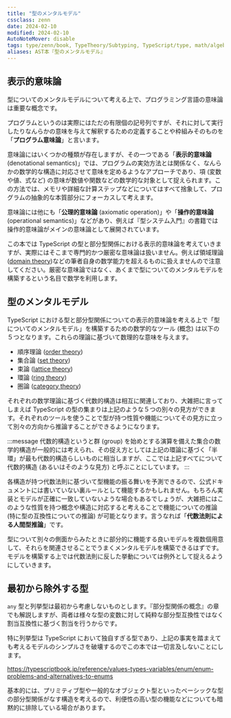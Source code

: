 ```yaml
---
title: "型のメンタルモデル"
cssclass: zenn
date: 2024-02-10
modified: 2024-02-10
AutoNoteMover: disable
tags: type/zenn/book, TypeTheory/Subtyping, TypeScript/type, math/algebra
aliases: AST本『型のメンタルモデル』
---
```


## 表示的意味論

型についてのメンタルモデルについて考える上で、プログラミング言語の意味論は重要な概念です。

プログラムというのは実際にはただの有限個の記号列ですが、それに対して実行したりなんらかの意味を与えて解釈するための定義することや枠組みそのものを「**プログラム意味論**」と言います。

意味論にはいくつかの種類が存在しますが、その一つである「**表示的意味論** (denotational semantics)」では、プログラムの実効方法とは関係なく、なんらかの数学的な構造に対応させて意味を定めるようなアプローチであり、項 (変数や値、式など) の意味が数値や関数などの数学的な対象として捉えられます。この方法では、メモリや詳細な計算ステップなどについてはすべて捨象して、プログラムの抽象的な本質部分にフォーカスして考えます。

意味論には他にも「**公理的意味論** (axiomatic operation)」や「**操作的意味論** (operational semantics)」などがあり、例えば『型システム入門』の書籍では操作的意味論がメインの意味論として展開されています。

この本では TypeScript の型と部分型関係における表示的意味論を考えていきますが、実際にはそこまで専門的かつ厳密な意味論は扱いません。例えば領域理論([domain theory](https://en.wikipedia.org/wiki/Domain_theory))などの筆者自身の数学能力を超えるものに扱えませんので注意してください。厳密な意味論ではなく、あくまで型についてのメンタルモデルを構築するという名目で数学を利用します。

## 型のメンタルモデル

TypeScript における型と部分型関係についての表示的意味論を考える上で「型についてのメンタルモデル」を構築するための数学的なツール (概念) は以下の５つとなります。これらの理論に基づいて数理的な意味を与えます。

- 順序理論 ([order theory](https://en.wikipedia.org/wiki/Order_theory))
- 集合論 ([set theory](https://en.wikipedia.org/wiki/Set_theory))
- 束論 ([lattice theory](https://en.wikipedia.org/wiki/Lattice_(order)))
- 環論 ([ring theory](https://en.wikipedia.org/wiki/Ring_theory))
- 圏論 ([category theory](https://en.wikipedia.org/wiki/Category_theory))

それぞれの数学理論に基づく代数的構造は相互に関連しており、大雑把に言ってしまえば TypeScript の型の集まりは上記のような５つの別々の見方ができます。それぞれのツールを使うことで型が持つ性質や機能についてその見方に立って別々の方向から推論することができるようになります。

:::message
代数的構造というと群 (group) を始めとする演算を備えた集合の数学的構造が一般的には考えられ、その捉え方としては上記の環論に基づく「半環」が最も代数的構造らしいものに相当しますが、ここでは上記すべてについて代数的構造 (あるいはそのような見方) と呼ぶことにしています。
:::

各構造が持つ代数法則に基づいて型機能の振る舞いを予測できるので、公式ドキュメントには書いていない裏ルールとして機能するかもしれません。もちろん実装とモデルが正確に一致していないような場合もあるでしょうが、大雑把にはこのような性質を持つ概念や構造に対応すると考えることで機能についての推論 (特に型の互換性についての推論) が可能となります。言うなれば「**代数法則による人間型推論**」です。

型について別々の側面からみたときに部分的に機能する良いモデルを複数個用意して、それらを関連させることでうまくメンタルモデルを構築できるはずです。モデルを構築する上では代数法則に反した挙動については例外として捉えるようにしていきます。

## 最初から除外する型

`any` 型と列挙型は最初から考慮しないものとします。『部分型関係の概念』の章でも解説しますが、両者は様々な型の変数に対して純粋な部分型互換性ではなく割当互換性に基づく割当を行うからです。

特に列挙型は TypeScript において独自すぎる型であり、上記の事実を踏まえても考えるモデルのシンプルさを破壊するのでこの本では一切言及しないことにします。

https://typescriptbook.jp/reference/values-types-variables/enum/enum-problems-and-alternatives-to-enums

基本的には、プリミティブ型や一般的なオブジェクト型といったベーシックな型の部分型関係がなす構造を考えるので、利便性の高い型の機能などについても暗黙的に排除している場合があります。

